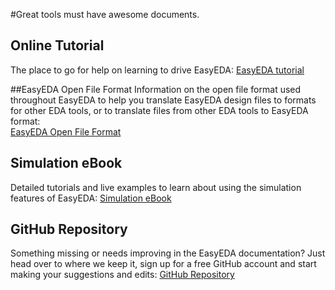 #Great tools must have awesome documents.

## Online Tutorial
 The place to go for help on learning to drive EasyEDA:
[EasyEDA tutorial](http://easyeda.com/Doc/Tutorial/)

##EasyEDA Open File Format
 Information on the open file format used throughout EasyEDA to help you translate EasyEDA design files to formats for other EDA tools, or to translate files from other EDA tools to EasyEDA format:  
 [EasyEDA Open File Format](http://easyeda.com/Doc/Open-File-Format/)

## Simulation eBook
 Detailed tutorials and live examples to learn about using the simulation features of EasyEDA:
 [Simulation eBook](http://easyeda.com/Doc/Simulation-eBook/)
 
## GitHub Repository
 Something missing or needs improving in the EasyEDA documentation? Just head over to where we keep it, sign up for a free GitHub account and start making your suggestions and edits:
 [GitHub Repository](https://github.com/dillonHe/EasyEDA-Documents)
